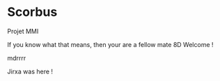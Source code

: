 # Scorbus
Projet MMI

If you know what that means, then your are a fellow mate 8D
Welcome !

mdrrrr

Jirxa was here !